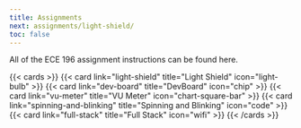 ```yaml
---
title: Assignments
next: assignments/light-shield/
toc: false
---
```


All of the ECE 196 assignment instructions can be found here.

{{< cards >}}
  {{< card link="light-shield" title="Light Shield" icon="light-bulb" >}}
  {{< card link="dev-board" title="DevBoard" icon="chip" >}}
  {{< card link="vu-meter" title="VU Meter" icon="chart-square-bar" >}}
  {{< card link="spinning-and-blinking" title="Spinning and Blinking" icon="code" >}}
  {{< card link="full-stack" title="Full Stack" icon="wifi" >}}
{{< /cards >}}
